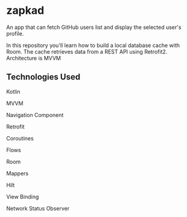 # zapkad
An app that can fetch GitHub users list and display the selected user's profile.

In this repository you'll learn how to build a local database cache with Room. The cache retrieves data from a REST API using Retrofit2. Architecture is MVVM

## Technologies Used ####

Kotlin

MVVM

Navigation Component

Retrofit

Coroutines

Flows

Room

Mappers

Hilt

View Binding

Network Status Observer

